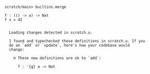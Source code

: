 ``` ucm :hide
scratch/main> builtins.merge
```

``` unison
f : (() -> a) -> Nat
f x = 42
```

``` ucm :added-by-ucm

  Loading changes detected in scratch.u.

  I found and typechecked these definitions in scratch.u. If you
  do an `add` or `update`, here's how your codebase would
  change:

    ⍟ These new definitions are ok to `add`:
    
      f : '{g} a -> Nat
```
